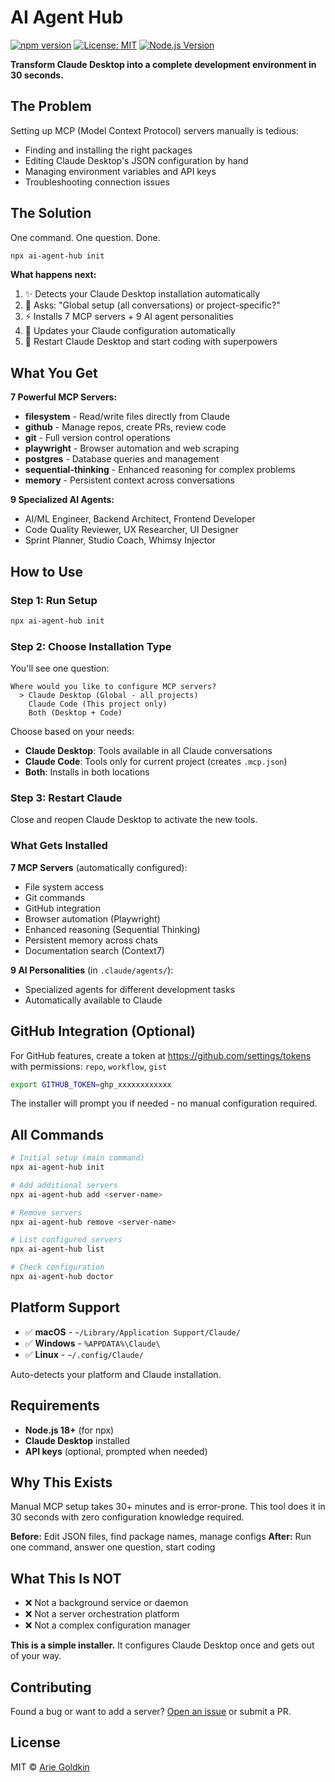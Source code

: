 # AI Agent Hub

[![npm version](https://badge.fury.io/js/ai-agent-hub.svg)](https://www.npmjs.com/package/ai-agent-hub)
[![License: MIT](https://img.shields.io/badge/License-MIT-yellow.svg)](https://opensource.org/licenses/MIT)
[![Node.js Version](https://img.shields.io/node/v/ai-agent-hub)](https://nodejs.org/)

**Transform Claude Desktop into a complete development environment in 30 seconds.**

## The Problem

Setting up MCP (Model Context Protocol) servers manually is tedious:

- Finding and installing the right packages
- Editing Claude Desktop's JSON configuration by hand
- Managing environment variables and API keys
- Troubleshooting connection issues

## The Solution

One command. One question. Done.

```bash
npx ai-agent-hub init
```

**What happens next:**

1. ✨ Detects your Claude Desktop installation automatically
2. 🤔 Asks: "Global setup (all conversations) or project-specific?"
3. ⚡ Installs 7 MCP servers + 9 AI agent personalities
4. 🔧 Updates your Claude configuration automatically
5. 🚀 Restart Claude Desktop and start coding with superpowers

## What You Get

**7 Powerful MCP Servers:**

- **filesystem** - Read/write files directly from Claude
- **github** - Manage repos, create PRs, review code
- **git** - Full version control operations
- **playwright** - Browser automation and web scraping
- **postgres** - Database queries and management
- **sequential-thinking** - Enhanced reasoning for complex problems
- **memory** - Persistent context across conversations

**9 Specialized AI Agents:**

- AI/ML Engineer, Backend Architect, Frontend Developer
- Code Quality Reviewer, UX Researcher, UI Designer
- Sprint Planner, Studio Coach, Whimsy Injector

## How to Use

### Step 1: Run Setup
```bash
npx ai-agent-hub init
```

### Step 2: Choose Installation Type
You'll see one question:
```
Where would you like to configure MCP servers?
  > Claude Desktop (Global - all projects)
    Claude Code (This project only)
    Both (Desktop + Code)
```

Choose based on your needs:
- **Claude Desktop**: Tools available in all Claude conversations
- **Claude Code**: Tools only for current project (creates `.mcp.json`)
- **Both**: Installs in both locations

### Step 3: Restart Claude
Close and reopen Claude Desktop to activate the new tools.

### What Gets Installed

**7 MCP Servers** (automatically configured):
- File system access
- Git commands
- GitHub integration
- Browser automation (Playwright)
- Enhanced reasoning (Sequential Thinking)
- Persistent memory across chats
- Documentation search (Context7)

**9 AI Personalities** (in `.claude/agents/`):
- Specialized agents for different development tasks
- Automatically available to Claude

## GitHub Integration (Optional)

For GitHub features, create a token at https://github.com/settings/tokens with permissions: `repo`, `workflow`, `gist`

```bash
export GITHUB_TOKEN=ghp_xxxxxxxxxxxx
```

The installer will prompt you if needed - no manual configuration required.

## All Commands

```bash
# Initial setup (main command)
npx ai-agent-hub init

# Add additional servers
npx ai-agent-hub add <server-name>

# Remove servers
npx ai-agent-hub remove <server-name>

# List configured servers
npx ai-agent-hub list

# Check configuration
npx ai-agent-hub doctor
```

## Platform Support

- ✅ **macOS** - `~/Library/Application Support/Claude/`
- ✅ **Windows** - `%APPDATA%\Claude\`
- ✅ **Linux** - `~/.config/Claude/`

Auto-detects your platform and Claude installation.

## Requirements

- **Node.js 18+** (for npx)
- **Claude Desktop** installed
- **API keys** (optional, prompted when needed)

## Why This Exists

Manual MCP setup takes 30+ minutes and is error-prone. This tool does it in 30 seconds with zero configuration knowledge required.

**Before:** Edit JSON files, find package names, manage configs
**After:** Run one command, answer one question, start coding

## What This Is NOT

- ❌ Not a background service or daemon
- ❌ Not a server orchestration platform
- ❌ Not a complex configuration manager

**This is a simple installer.** It configures Claude Desktop once and gets out of your way.

## Contributing

Found a bug or want to add a server? [Open an issue](https://github.com/ArieGoldkin/ai-agent-hub/issues) or submit a PR.

## License

MIT © [Arie Goldkin](https://github.com/ArieGoldkin)
